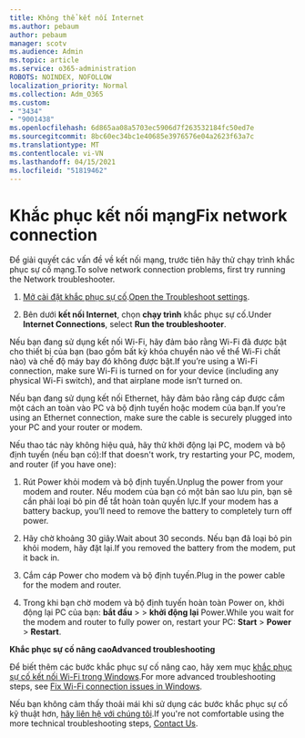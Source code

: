 ```yaml
---
title: Không thể kết nối Internet
ms.author: pebaum
author: pebaum
manager: scotv
ms.audience: Admin
ms.topic: article
ms.service: o365-administration
ROBOTS: NOINDEX, NOFOLLOW
localization_priority: Normal
ms.collection: Adm_O365
ms.custom:
- "3434"
- "9001438"
ms.openlocfilehash: 6d865aa08a5703ec5906d7f263532184fc50ed7e
ms.sourcegitcommit: 8bc60ec34bc1e40685e3976576e04a2623f63a7c
ms.translationtype: MT
ms.contentlocale: vi-VN
ms.lasthandoff: 04/15/2021
ms.locfileid: "51819462"
---
```

# <a name="fix-network-connection"></a><span data-ttu-id="421c9-102">Khắc phục kết nối mạng</span><span class="sxs-lookup"><span data-stu-id="421c9-102">Fix network connection</span></span>

<span data-ttu-id="421c9-103">Để giải quyết các vấn đề về kết nối mạng, trước tiên hãy thử chạy trình khắc phục sự cố mạng.</span><span class="sxs-lookup"><span data-stu-id="421c9-103">To solve network connection problems, first try running the Network troubleshooter.</span></span> 

1. <span data-ttu-id="421c9-104">[Mở cài đặt khắc phục sự cố](ms-settings:troubleshoot).</span><span class="sxs-lookup"><span data-stu-id="421c9-104">[Open the Troubleshoot settings](ms-settings:troubleshoot).</span></span>

2. <span data-ttu-id="421c9-105">Bên dưới **kết nối Internet**, chọn **chạy trình** khắc phục sự cố.</span><span class="sxs-lookup"><span data-stu-id="421c9-105">Under **Internet Connections**, select **Run the troubleshooter**.</span></span>

<span data-ttu-id="421c9-106">Nếu bạn đang sử dụng kết nối Wi-Fi, hãy đảm bảo rằng Wi-Fi đã được bật cho thiết bị của bạn (bao gồm bất kỳ khóa chuyển nào về thể Wi-Fi chất nào) và chế độ máy bay đó không được bật.</span><span class="sxs-lookup"><span data-stu-id="421c9-106">If you’re using a Wi-Fi connection, make sure Wi-Fi is turned on for your device (including any physical Wi-Fi switch), and that airplane mode isn’t turned on.</span></span>

<span data-ttu-id="421c9-107">Nếu bạn đang sử dụng kết nối Ethernet, hãy đảm bảo rằng cáp được cắm một cách an toàn vào PC và bộ định tuyến hoặc modem của bạn.</span><span class="sxs-lookup"><span data-stu-id="421c9-107">If you’re using an Ethernet connection, make sure the cable is securely plugged into your PC and your router or modem.</span></span>

<span data-ttu-id="421c9-108">Nếu thao tác này không hiệu quả, hãy thử khởi động lại PC, modem và bộ định tuyến (nếu bạn có):</span><span class="sxs-lookup"><span data-stu-id="421c9-108">If that doesn't work, try restarting your PC, modem, and router (if you have one):</span></span>

1. <span data-ttu-id="421c9-109">Rút Power khỏi modem và bộ định tuyến.</span><span class="sxs-lookup"><span data-stu-id="421c9-109">Unplug the power from your modem and router.</span></span> <span data-ttu-id="421c9-110">Nếu modem của bạn có một bản sao lưu pin, bạn sẽ cần phải loại bỏ pin để tắt hoàn toàn quyền lực.</span><span class="sxs-lookup"><span data-stu-id="421c9-110">If your modem has a battery backup, you’ll need to remove the battery to completely turn off power.</span></span>

2. <span data-ttu-id="421c9-111">Hãy chờ khoảng 30 giây.</span><span class="sxs-lookup"><span data-stu-id="421c9-111">Wait about 30 seconds.</span></span> <span data-ttu-id="421c9-112">Nếu bạn đã loại bỏ pin khỏi modem, hãy đặt lại.</span><span class="sxs-lookup"><span data-stu-id="421c9-112">If you removed the battery from the modem, put it back in.</span></span>

3. <span data-ttu-id="421c9-113">Cắm cáp Power cho modem và bộ định tuyến.</span><span class="sxs-lookup"><span data-stu-id="421c9-113">Plug in the power cable for the modem and router.</span></span>

4. <span data-ttu-id="421c9-114">Trong khi bạn chờ modem và bộ định tuyến hoàn toàn Power on, khởi động lại PC của bạn: **bắt đầu**  >    >  **khởi động lại** Power.</span><span class="sxs-lookup"><span data-stu-id="421c9-114">While you wait for the modem and router to fully power on, restart your PC: **Start** > **Power** > **Restart**.</span></span>

<span data-ttu-id="421c9-115">**Khắc phục sự cố nâng cao**</span><span class="sxs-lookup"><span data-stu-id="421c9-115">**Advanced troubleshooting**</span></span>

<span data-ttu-id="421c9-116">Để biết thêm các bước khắc phục sự cố nâng cao, hãy xem mục [khắc phục sự cố kết nối Wi-Fi trong Windows](https://support.microsoft.com/help/10741?ocid=SMC10741%2F).</span><span class="sxs-lookup"><span data-stu-id="421c9-116">For more advanced troubleshooting steps, see [Fix Wi-Fi connection issues in Windows](https://support.microsoft.com/help/10741?ocid=SMC10741%2F).</span></span> 

<span data-ttu-id="421c9-117">Nếu bạn không cảm thấy thoải mái khi sử dụng các bước khắc phục sự cố kỹ thuật hơn, [hãy liên hệ với chúng tôi](https://support.microsoft.com/contactus).</span><span class="sxs-lookup"><span data-stu-id="421c9-117">If you're not comfortable using the more technical troubleshooting steps, [Contact Us](https://support.microsoft.com/contactus).</span></span>
